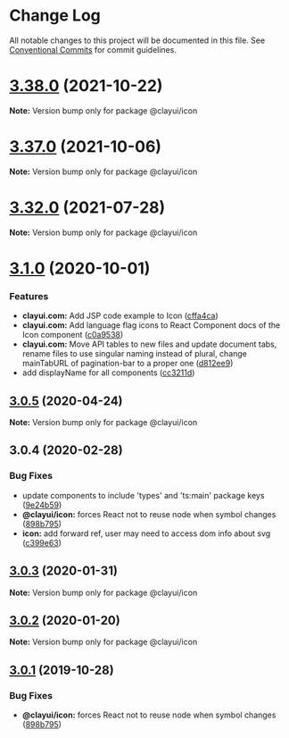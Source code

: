# Change Log

All notable changes to this project will be documented in this file.
See [Conventional Commits](https://conventionalcommits.org) for commit guidelines.

# [3.38.0](https://github.com/liferay/clay/compare/v3.37.0...v3.38.0) (2021-10-22)

**Note:** Version bump only for package @clayui/icon

# [3.37.0](https://github.com/liferay/clay/compare/v3.36.0...v3.37.0) (2021-10-06)

**Note:** Version bump only for package @clayui/icon

# [3.32.0](https://github.com/liferay/clay/compare/v3.31.0...v3.32.0) (2021-07-28)

**Note:** Version bump only for package @clayui/icon

# [3.1.0](https://github.com/liferay/clay/compare/@clayui/icon@3.0.5...@clayui/icon@3.1.0) (2020-10-01)

### Features

-   **clayui.com:** Add JSP code example to Icon ([cffa4ca](https://github.com/liferay/clay/commit/cffa4ca))
-   **clayui.com:** Add language flag icons to React Component docs of the Icon component ([c0a9538](https://github.com/liferay/clay/commit/c0a9538))
-   **clayui.com:** Move API tables to new files and update document tabs, rename files to use singular naming instead of plural, change mainTabURL of pagination-bar to a proper one ([d812ee9](https://github.com/liferay/clay/commit/d812ee9))
-   add displayName for all components ([cc3211d](https://github.com/liferay/clay/commit/cc3211d))

## [3.0.5](https://github.com/liferay/clay/compare/@clayui/icon@3.0.4...@clayui/icon@3.0.5) (2020-04-24)

**Note:** Version bump only for package @clayui/icon

## 3.0.4 (2020-02-28)

### Bug Fixes

-   update components to include 'types' and 'ts:main' package keys ([9e24b59](https://github.com/liferay/clay/commit/9e24b59))
-   **@clayui/icon:** forces React not to reuse node when symbol changes ([898b795](https://github.com/liferay/clay/commit/898b795))
-   **icon:** add forward ref, user may need to access dom info about svg ([c399e63](https://github.com/liferay/clay/commit/c399e63))

## [3.0.3](https://github.com/liferay/clay/tree/master/packages/clay-icon/compare/@clayui/icon@3.0.1...@clayui/icon@3.0.3) (2020-01-31)

**Note:** Version bump only for package @clayui/icon

## [3.0.2](https://github.com/liferay/clay/tree/master/packages/clay-icon/compare/@clayui/icon@3.0.1...@clayui/icon@3.0.2) (2020-01-20)

**Note:** Version bump only for package @clayui/icon

## [3.0.1](https://github.com/liferay/clay/tree/master/packages/clay-icon/compare/@clayui/icon@3.0.0...@clayui/icon@3.0.1) (2019-10-28)

### Bug Fixes

-   **@clayui/icon:** forces React not to reuse node when symbol changes ([898b795](https://github.com/liferay/clay/commit/898b795))
